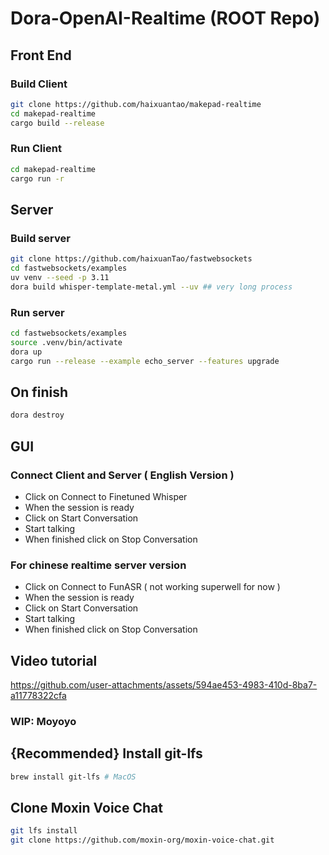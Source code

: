 # Dora-OpenAI-Realtime (ROOT Repo)

## Front End

### Build Client

```bash
git clone https://github.com/haixuantao/makepad-realtime
cd makepad-realtime
cargo build --release
```

### Run Client

```bash
cd makepad-realtime
cargo run -r
```

## Server

### Build server

```bash
git clone https://github.com/haixuanTao/fastwebsockets
cd fastwebsockets/examples
uv venv --seed -p 3.11
dora build whisper-template-metal.yml --uv ## very long process
```

### Run server

```bash
cd fastwebsockets/examples
source .venv/bin/activate
dora up
cargo run --release --example echo_server --features upgrade

```

## On finish

```bash
dora destroy
```

## GUI

### Connect Client and Server ( English Version )

- Click on Connect to Finetuned Whisper
- When the session is ready
- Click on Start Conversation
- Start talking
- When finished click on Stop Conversation

### For chinese realtime server version

- Click on Connect to FunASR ( not working superwell for now )
- When the session is ready
- Click on Start Conversation
- Start talking
- When finished click on Stop Conversation

## Video tutorial

https://github.com/user-attachments/assets/594ae453-4983-410d-8ba7-a11778322cfa

### WIP: Moyoyo

## {Recommended} Install git-lfs

```bash
brew install git-lfs # MacOS
```

## Clone Moxin Voice Chat

```bash
git lfs install
git clone https://github.com/moxin-org/moxin-voice-chat.git
```
